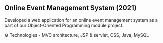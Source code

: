 ## Online Event Management System (2021)

Developed a web application for an online event management system as a
part of our Object-Oriented Programming module project. 

⚙ Technologies - MVC architecture, JSP & servlet, CSS, Java, MySQL

<!--
> **Note:** _Create a .env file to store the keys of firebase and stripe_
--!>
